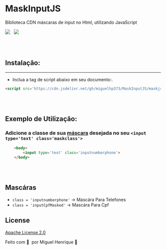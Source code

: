 # MaskInputJS
 Biblioteca CDN  máscaras de input no Html, utilizando JavaScript

<img src=' https://img.shields.io/badge/JavaScript-F7DF1E.svg?style=for-the-badge&logo=JavaScript&logoColor=black'/>
&nbsp;
<img src=' https://img.shields.io/badge/jsDelivr-E84D3D.svg?style=for-the-badge&logo=jsDelivr&logoColor=white'>

<br/><br/>

## Instalação:
---
- Inclua a tag de script abaixo em seu documento:.

```html
<script src='https://cdn.jsdelivr.net/gh/miguelhp373/MaskInputJS/maskjs@1.1/maskjs.min.js'></script>

```

<br/><br/>

## Exemplo de Utilização:
### Adicione a classe de sua <a href=''>máscara</a> desejada no seu `<input type='text' class='maskclass'>`
```html
    <body>
        <input type='text' class='inputnumberphone'>
    </body>

```

<br/><br/>

## Mascáras
- `class = 'inputnumberphone'` -> Mascára Para Telefones
- `class = 'inputCpfMasked'`   -> Mascára Para Cpf


## License

[Apache License 2.0](COPYING)

Feito com 💜 &nbsp;por Miguel Henrique 👋



